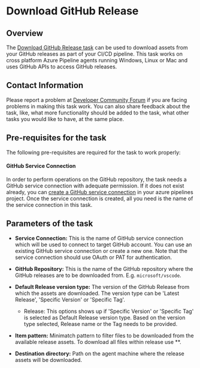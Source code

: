 # Download GitHub Release

## Overview

The [Download GitHub Release task](https://aka.ms/AA3x715) can be used to download assets from your GitHub releases as part of your CI/CD pipeline. This task works on cross platform Azure Pipeline agents running Windows, Linux or Mac and uses GitHub APIs to access GitHub releases.

## Contact Information

Please report a problem at [Developer Community Forum](https://developercommunity.visualstudio.com/spaces/21/index.html) if you are facing problems in making this task work. You can also share feedback about the task, like, what more functionality should be added to the task, what other tasks you would like to have, at the same place.

## Pre-requisites for the task

The following pre-requisites are required for the task to work properly:

#### GitHub Service Connection

In order to perform operations on the GitHub repository, the task needs a GitHub service connection with adequate permission. If it does not exist already, you can [create a GitHub service connection](https://aka.ms/AA3am5s) in your azure pipelines project. Once the service connection is created, all you need is the name of the service connection in this task.

## Parameters of the task

* **Service Connection:** This is the name of GitHub service connection which will be used to connect to target GitHub account. You can use an existing GitHub service connection or create a new one. Note that the service connection should use OAuth or PAT for authentication.

* **GitHub Repository:** This is the name of the GitHub repository where the GitHub releases are to be downloaded from. E.g. `microsoft/vscode`.

* **Default Release version type:** The version of the GitHub Release from which the assets are downloaded. The version type can be 'Latest Release', 'Specific Version' or 'Specific Tag'.

    * Release: This options shows up if 'Specific Version' or 'Specific Tag' is selected as Default Release version type. Based on the version type selected, Release name or the Tag needs to be provided.

* **Item pattern:** Minimatch pattern to filter files to be downloaded from the available release assets. To download all files within release use **.

* **Destination directory:** Path on the agent machine where the release assets will be downloaded. 
